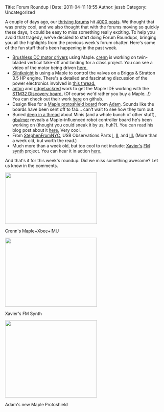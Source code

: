 Title: Forum Roundup I
Date: 2011-04-11 18:55
Author: jessb
Category: Uncategorized

A couple of days ago, our [thriving forums][] hit [4000 posts][]. We
thought that was pretty cool, and we also thought that with the forums
moving so quickly these days, it could be easy to miss something really
exciting. To help you avoid that tragedy, we've decided to start doing
Forum Roundups, bringing you all the highlights from the previous week's
forum chatter. Here's some of the fun stuff that's been happening in the
past week.

-   [Brushless DC motor drivers][] using Maple. [crenn][] is working on
    twin-bladed vertical take-off and landing for a class project. You
    can see a video of the motor being driven [here.][]
-   [Silntknight][] is using a Maple to control the valves on a Briggs &
    Stratton 3.5 HP engine. There's a detailed and fascinating
    discussion of the power electronics involved in [this thread.][]
-   [anton][] and [ridgebackred][] work to get the Maple IDE working
    with the [STM32 Discovery board.][] (Of course we'd rather you buy a
    Maple...!) You can check out their work [here][] on github.
-   Design files for a [Maple protoshield board][] from [Adam][]. Sounds
    like the boards have been sent off to fab... can't wait to see how
    they turn out.
-   Buried [deep in a thread][] about Minis (and a whole bunch of other
    stuff), [gbulmer][] reveals a Maple-influenced robot controller
    board he's been working on (thought you could sneak it by us, huh?).
    You can read his blog post about it [here.][1] Very cool.
-   From [StephenFromNYC][], USB Observations Parts [I][], [II][], and
    [III.][] (More than a week old, but worth the read.)
-   Much more than a week old, but too cool to not include: [Xavier's][]
    [FM synth][] project. You can hear it in action [here.][2]

And that's it for this week's roundup. Did we miss something awesome?
Let us know in the comments.

<div id="attachment_1906" class="wp-caption aligncenter" style="width: 310px"><a rel="attachment wp-att-1906" href="http://leaflabs.com/2011/04/forum-roundup-i/crenn-vtol2/" ><img class="size-medium wp-image-1906 " title="Crenn's Maple+Xbee+IMU" src="/static/images/old/2011/04/crenn-vtol2-300x168.jpg" alt="" width="300" height="168" /></a><p class="wp-caption-text">Crenn&#39;s Maple+Xbee+IMU</p></div>
<div id="attachment_1903" class="wp-caption aligncenter" style="width: 310px"><a rel="attachment wp-att-1903" href="http://leaflabs.com/2011/04/forum-roundup-i/xavier-synth1/" ><img class="size-medium wp-image-1903 " title="Xavier's FM Synth" src="/static/images/old/2011/04/xavier-synth1-300x225.jpg" alt="" width="300" height="225" /></a><p class="wp-caption-text">Xavier&#39;s FM Synth</p></div>
<div id="attachment_1908" class="wp-caption aligncenter" style="width: 310px"><a rel="attachment wp-att-1908" href="http://leaflabs.com/2011/04/forum-roundup-i/adam-protoshield1/" ><img class="size-medium wp-image-1908 " title="Adam's new Maple Protoshield" src="/static/images/old/2011/04/adam-protoshield1-300x252.png" alt="" width="300" height="252" /></a><p class="wp-caption-text">Adam&#39;s new Maple Protoshield</p></div>

  [thriving forums]: http://forums.leaflabs.com
  [4000 posts]: http://forums.leaflabs.com/topic.php?id=727
  [Brushless DC motor drivers]: http://forums.leaflabs.com/topic.php?id=698
  [crenn]: http://forums.leaflabs.com/profile.php?id=756
  [here.]: http://www.youtube.com/watch?v=3x7gr2RLp4M
  [Silntknight]: http://forums.leaflabs.com/profile.php?id=2518
  [this thread.]: http://forums.leaflabs.com/topic.php?id=719
  [anton]: http://forums.leaflabs.com/profile.php?id=3675
  [ridgebackred]: http://forums.leaflabs.com/profile.php?id=3696
  [STM32 Discovery board.]: http://forums.leaflabs.com/topic.php?id=630
  [here]: http://github.com/anton19286/libmaple/tree/discovery
  [Maple protoshield board]: http://forums.leaflabs.com/topic.php?id=712
  [Adam]: http://forums.leaflabs.com/profile.php?id=386
  [deep in a thread]: http://forums.leaflabs.com/topic.php?id=542&page=5
  [gbulmer]: http://forums.leaflabs.com/profile.php?id=292
  [1]: http://ourduino.wordpress.com/2011/04/06/orone-cortex-m3-robot-controller-stm32f103/
  [StephenFromNYC]: http://forums.leaflabs.com/profile.php?id=843
  [I]: http://forums.leaflabs.com/topic.php?id=685
  [II]: http://forums.leaflabs.com/topic.php?id=688
  [III.]: http://forums.leaflabs.com/topic.php?id=692
  [Xavier's]: http://forums.leaflabs.com/profile.php?id=3672
  [FM synth]: http://forums.leaflabs.com/topic.php?id=665
  [2]: http://xhosxe.free.fr/IxoxFMSynth.mp3
